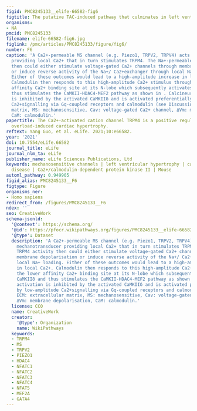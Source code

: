```yaml
---
figid: PMC8245133__elife-66582-fig6
figtitle: The putative TAC-induced pathway that culminates in left ventricular hypertrophy
organisms:
- NA
pmcid: PMC8245133
filename: elife-66582-fig6.jpg
figlink: /pmc/articles/PMC8245133/figure/fig6/
number: F6
caption: 'A Ca2+-permeable MS channel (e.g. Piezo1, TRPV2, TRPV4) acts as the mechanotransducer
  providing local Ca2+ that in turn stimulates TRPM4. The Na+-permeable TRPM4 activity
  then could either stimulate voltage-gated Ca2+ channels through membrane depolarisation
  or induce reverse activity of the Na+/ Ca2+exchanger through local Na+ loading.
  Either of these outcomes would lead to a high-amplitude increase in local Ca2+.
  Calmodulin then responds to this high-amplitude Ca2+ stimulus through the lower
  affinity Ca2+ binding site at its N-lobe which subsequently activates CaMKIIδ and
  thus stimulates the CaMKII-HDAC4-MEF2 pathway as shown in . Calcineurin activation
  is inhibited by the activated CaMKIIδ and is activated preferentially by low-amplitude
  Ca2+signalling via Gq-coupled receptors and calmodulin (see Discussion). ECM: extracellular
  matrix, MS: mechanosensitive, Cav: voltage-gated Ca2+ channel, ΔVm: membrane depolarisation,
  CaM: calmodulin.'
papertitle: The Ca2+-activated cation channel TRPM4 is a positive regulator of pressure
  overload-induced cardiac hypertrophy.
reftext: Yang Guo, et al. eLife. 2021;10:e66582.
year: '2021'
doi: 10.7554/eLife.66582
journal_title: eLife
journal_nlm_ta: eLife
publisher_name: eLife Sciences Publications, Ltd
keywords: mechanosensitive channels | left ventricular hypertrophy | cardiovascular
  disease | Ca2+/calmodulin-dependent protein kinase II | Mouse
automl_pathway: 0.949905
figid_alias: PMC8245133__F6
figtype: Figure
organisms_ner:
- Homo sapiens
redirect_from: /figures/PMC8245133__F6
ndex: ''
seo: CreativeWork
schema-jsonld:
  '@context': https://schema.org/
  '@id': https://pfocr.wikipathways.org/figures/PMC8245133__elife-66582-fig6.html
  '@type': Dataset
  description: 'A Ca2+-permeable MS channel (e.g. Piezo1, TRPV2, TRPV4) acts as the
    mechanotransducer providing local Ca2+ that in turn stimulates TRPM4. The Na+-permeable
    TRPM4 activity then could either stimulate voltage-gated Ca2+ channels through
    membrane depolarisation or induce reverse activity of the Na+/ Ca2+exchanger through
    local Na+ loading. Either of these outcomes would lead to a high-amplitude increase
    in local Ca2+. Calmodulin then responds to this high-amplitude Ca2+ stimulus through
    the lower affinity Ca2+ binding site at its N-lobe which subsequently activates
    CaMKIIδ and thus stimulates the CaMKII-HDAC4-MEF2 pathway as shown in . Calcineurin
    activation is inhibited by the activated CaMKIIδ and is activated preferentially
    by low-amplitude Ca2+signalling via Gq-coupled receptors and calmodulin (see Discussion).
    ECM: extracellular matrix, MS: mechanosensitive, Cav: voltage-gated Ca2+ channel,
    ΔVm: membrane depolarisation, CaM: calmodulin.'
  license: CC0
  name: CreativeWork
  creator:
    '@type': Organization
    name: WikiPathways
  keywords:
  - TRPM4
  - MS
  - TRPV2
  - PIEZO1
  - HDAC4
  - NFATC1
  - NFATC2
  - NFATC3
  - NFATC4
  - NFAT5
  - MEF2A
  - GATA4
---
```


